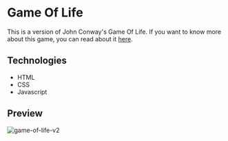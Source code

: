 # Game Of Life

This is a version of John Conway's Game Of Life.
If you want to know more about this game, you can read about it <a href="https://en.wikipedia.org/wiki/Conway%27s_Game_of_Life">here</a>.

## Technologies

* HTML
* CSS
* Javascript

## Preview

![game-of-life-v2](https://user-images.githubusercontent.com/79216174/139878009-76e17265-90fb-4101-81c6-311df6b62644.gif)

